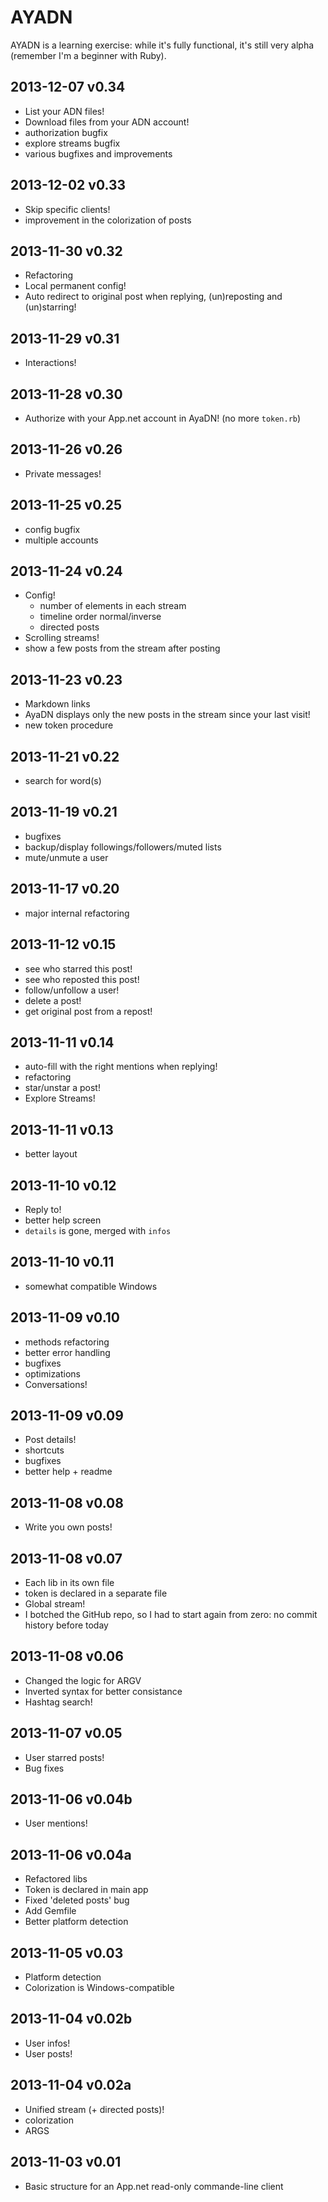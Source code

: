 AYADN
=====

AYADN is a learning exercise: while it's fully functional, it's still very alpha (remember I'm a beginner with Ruby).  

## 2013-12-07 v0.34
- List your ADN files!
- Download files from your ADN account!
- authorization bugfix
- explore streams bugfix
- various bugfixes and improvements

## 2013-12-02 v0.33
- Skip specific clients!
- improvement in the colorization of posts

## 2013-11-30 v0.32
- Refactoring
- Local permanent config!
- Auto redirect to original post when replying, (un)reposting and (un)starring!

## 2013-11-29 v0.31
- Interactions!

## 2013-11-28 v0.30
- Authorize with your App.net account in AyaDN! (no more `token.rb`)

## 2013-11-26 v0.26
- Private messages!

## 2013-11-25 v0.25
- config bugfix
- multiple accounts

## 2013-11-24 v0.24
- Config! 
    - number of elements in each stream
    - timeline order normal/inverse
    - directed posts
- Scrolling streams!
- show a few posts from the stream after posting

## 2013-11-23 v0.23
- Markdown links
- AyaDN displays only the new posts in the stream since your last visit!
- new token procedure

## 2013-11-21 v0.22
- search for word(s) 

## 2013-11-19 v0.21
- bugfixes
- backup/display followings/followers/muted lists
- mute/unmute a user

## 2013-11-17 v0.20
- major internal refactoring

## 2013-11-12 v0.15
- see who starred this post!
- see who reposted this post!
- follow/unfollow a user!
- delete a post!
- get original post from a repost!

## 2013-11-11 v0.14
- auto-fill with the right mentions when replying!
- refactoring
- star/unstar a post!
- Explore Streams!

## 2013-11-11 v0.13
- better layout

## 2013-11-10 v0.12
- Reply to!
- better help screen
- `details` is gone, merged with `infos`

## 2013-11-10 v0.11
- somewhat compatible Windows

## 2013-11-09 v0.10
- methods refactoring
- better error handling
- bugfixes
- optimizations
- Conversations!

## 2013-11-09 v0.09
- Post details!
- shortcuts
- bugfixes
- better help + readme

## 2013-11-08 v0.08
- Write you own posts!

## 2013-11-08 v0.07
- Each lib in its own file
- token is declared in a separate file
- Global stream!
- I botched the GitHub repo, so I had to start again from zero: no commit history before today

## 2013-11-08 v0.06
- Changed the logic for ARGV
- Inverted syntax for better consistance
- Hashtag search!

## 2013-11-07 v0.05
- User starred posts!
- Bug fixes

## 2013-11-06 v0.04b
- User mentions!

## 2013-11-06 v0.04a
- Refactored libs
- Token is declared in main app
- Fixed 'deleted posts' bug
- Add Gemfile
- Better platform detection

## 2013-11-05 v0.03
- Platform detection
- Colorization is Windows-compatible

## 2013-11-04 v0.02b
- User infos!
- User posts!

## 2013-11-04 v0.02a
- Unified stream (+ directed posts)!
- colorization
- ARGS

## 2013-11-03 v0.01
- Basic structure for an App.net read-only commande-line client

